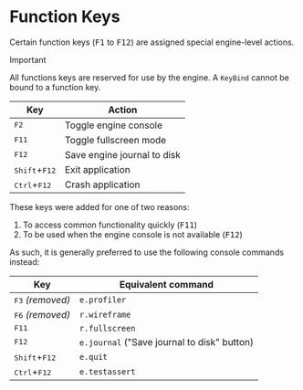 # Function Keys

Certain function keys (<kbd>F1</kbd> to <kbd>F12</kbd>) are assigned special
engine-level actions.

> [!IMPORTANT]
> All functions keys are reserved for use by the engine. A `KeyBind` cannot be
> bound to a function key.

 Key                            | Action
--------------------------------|-----------------------------------------------
<kbd>F2</kbd>                   | Toggle engine console
<kbd>F11</kbd>                  | Toggle fullscreen mode
<kbd>F12</kbd>                  | Save engine journal to disk
<kbd>Shift</kbd>+<kbd>F12</kbd> | Exit application
<kbd>Ctrl</kbd>+<kbd>F12</kbd>  | Crash application

These keys were added for one of two reasons:

1. To access common functionality quickly (<kbd>F11</kbd>)
2. To be used when the engine console is not available (<kbd>F12</kbd>)

As such, it is generally preferred to use the following console commands
instead:

 Key                            | Equivalent command
--------------------------------|-----------------------------------------------
<kbd>F3</kbd> *(removed)*       | `e.profiler`
<kbd>F6</kbd> *(removed)*       | `r.wireframe`
<kbd>F11</kbd>                  | `r.fullscreen`
<kbd>F12</kbd>                  | `e.journal` ("Save journal to disk" button)
<kbd>Shift</kbd>+<kbd>F12</kbd> | `e.quit`
<kbd>Ctrl</kbd>+<kbd>F12</kbd>  | `e.testassert`

